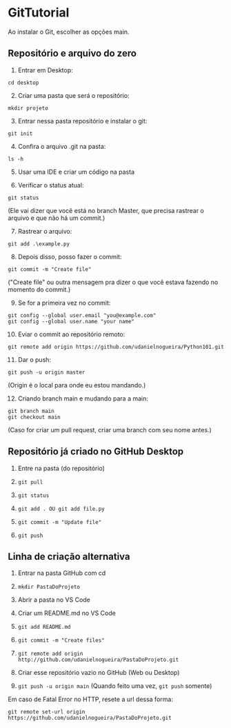 # GitTutorial

Ao instalar o Git, escolher as opções main.

## Repositório e arquivo do zero

1. Entrar em Desktop: 

`cd desktop`

2. Criar uma pasta que será o repositório: 

`mkdir projeto`

3. Entrar nessa pasta repositório e instalar o git: 

`git init`

4. Confira o arquivo .git na pasta: 

`ls -h`

5. Usar uma IDE e criar um código na pasta

6. Verificar o status atual: 

`git status`

(Ele vai dizer que você está no branch Master, que precisa rastrear o arquivo e que não há um commit.)

7. Rastrear o arquivo:

`git add .\example.py`

8. Depois disso, posso fazer o commit: 

`git commit -m "Create file"`

("Create file" ou outra mensagem pra dizer o que você estava fazendo no momento do commit.)

9. Se for a primeira vez no commit:

```
git config --global user.email "you@example.com"
git config --global user.name "your name"
```

10. Eviar o commit ao repositório remoto:

`git remote add origin https://github.com/udanielnogueira/Python101.git`

11. Dar o push:

`git push -u origin master`

(Origin é o local para onde eu estou mandando.)

12. Criando branch main e mudando para a main:

```
git branch main
git checkout main
```

(Caso for criar um pull request, criar uma branch com seu nome antes.)

## Repositório já criado no GitHub Desktop

1. Entre na pasta (do repositório)

2. `git pull`

3. `git status`

4. `git add . OU git add file.py`

5. `git commit -m "Update file"`

6. `git push`

## Linha de criação alternativa

1. Entrar na pasta GitHub com cd

2. `mkdir PastaDoProjeto`

3. Abrir a pasta no VS Code

4. Criar um README.md no VS Code

5. `git add README.md`

6. `git commit -m "Create files"`

7. `git remote add origin http://github.com/udanielnogueira/PastaDoProjeto.git`

8. Criar esse repositório vazio no GitHub (Web ou Desktop) 

9. `git push -u origin main` (Quando feito uma vez, `git push` somente)

Em caso de Fatal Error no HTTP, resete a url dessa forma:

`git remote set-url origin https://github.com/udanielnogueira/PastaDoProjeto.git`
